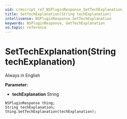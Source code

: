 ```yaml
---
uid: crmscript_ref_NSPluginResponse_SetTechExplanation
title: SetTechExplanation(String techExplanation)
intellisense: NSPluginResponse.SetTechExplanation
keywords: NSPluginResponse, GetTechExplanation
so.topic: reference
---
```


# SetTechExplanation(String techExplanation)

Always in English

**Parameter:** 
 - **techExplanation** String

```crmscript
NSPluginResponse thing;
String techExplanation;
thing.SetTechExplanation(techExplanation);
```

